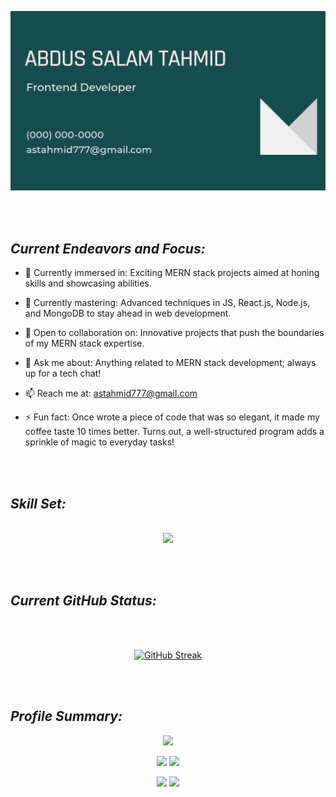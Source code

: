 <div align="center">

![](https://raw.githubusercontent.com/tahmid530/tahmid530/main/cover%20image.png)

</div> <br><br>

<div>

## ***Current Endeavors and Focus:***

- 🔭 Currently immersed in: Exciting MERN stack projects aimed at honing skills and showcasing abilities.
- 🌱 Currently mastering: Advanced techniques in JS, React.js, Node.js, and MongoDB to stay ahead in web development.
- 👯 Open to collaboration on: Innovative projects that push the boundaries of my MERN stack expertise.
- 💬 Ask me about: Anything related to MERN stack development; always up for a tech chat!
- 📫 Reach me at: astahmid777@gmail.com
- ⚡ Fun fact: Once wrote a piece of code that was so elegant, it made my coffee taste 10 times better. Turns out, a well-structured program adds a sprinkle of magic to everyday tasks!

  </div> <br><br>


## ***Skill Set:***

<p align="center">
  <a href="https://skillicons.dev"> <br>
    <img src="https://skillicons.dev/icons?i=html,css,bootstrap,tailwind,github,js,react,mongodb,nodejs,express,firebase" />
  </a>
</p> <br><br>


## ***Current GitHub Status:***

<div align="center"> <br><br>

[![GitHub Streak](https://github-readme-streak-stats.herokuapp.com?user=tahmid530&theme=merko&border_radius=10&date_format=M%20j%5B%2C%20Y%5D&card_width=600)](https://git.io/streak-stats)

</div> <br><br>


## ***Profile Summary:*** 

<div  align="center">

![](https://github-profile-summary-cards.vercel.app/api/cards/profile-details?username=tahmid530&theme=merko)

![](https://github-profile-summary-cards.vercel.app/api/cards/repos-per-language?username=tahmid530&theme=merko&exclude={exclude})
![](https://github-profile-summary-cards.vercel.app/api/cards/most-commit-language?username=tahmid530&theme=merko&exclude={exclude})

![](https://github-profile-summary-cards.vercel.app/api/cards/stats?username=tahmid530&theme=merko)
![](https://github-profile-summary-cards.vercel.app/api/cards/productive-time?username=tahmid530&theme=merko&utcOffset=6)


</div> <br><br>

